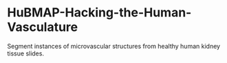 # HuBMAP-Hacking-the-Human-Vasculature
Segment instances of microvascular structures from healthy human kidney tissue slides.

